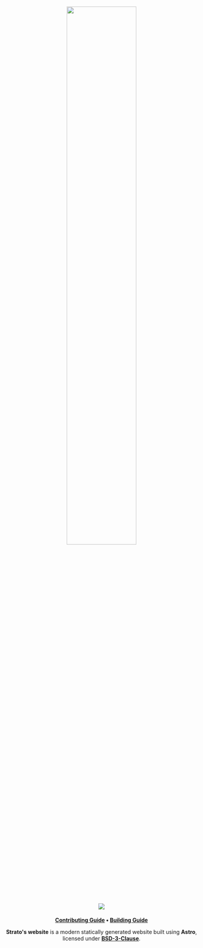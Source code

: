 <h1 align="center">
    <a href="https://github.com/strato-emu/strato" target="_blank">
        <img height="60%" width="60%" src="https://raw.github.com/strato-emu/branding/master/banner/strato-banner-rounded.png"><br>
    </a>
    <a href="https://discord.gg/YhpdhVBmXX" target="_blank">
        <img src="https://img.shields.io/discord/1104386300750082081.svg?label=&logo=discord&logoColor=ffffff&color=5865F2&labelColor=404EED">
    </a>
    <!--<a href="https://github.com/skyline-emu/website/actions/workflows/deploy.yml" target="_blank">
        <img src="https://github.com/skyline-emu/website/actions/workflows/deploy.yml/badge.svg"><br>
    </a>-->
</h1>

<p align="center">
    <b><a href="CONTRIBUTING.md">Contributing Guide</a> • <a href="BUILDING.md">Building Guide</a></b>
</p>

<p align="center">
   <b>Strato's website</b> is a modern statically generated website built using <b>Astro</b>, licensed under <a href="LICENSE.md"><b>BSD-3-Clause</b></a>.
</p>

